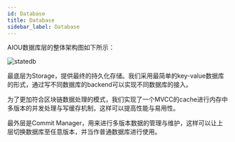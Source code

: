 ```yaml
---
id: Database
title: Database
sidebar_label: Database
---
```


AIOU数据库层的整体架构图如下所示：

![statedb](assets/2-intro-of-aiou/Database/statedb.png)

最底层为Storage，提供最终的持久化存储。我们采用最简单的key-value数据库的形式，通过写不同数据库的backend可以实现不同数据库的接入。

为了更加符合区块链数据处理的模式，我们实现了一个MVCC的cache进行内存中多版本的并发处理与写缓存机制，这样可以提高性能与易用性。

最外层是Commit Manager，用来进行多版本数据的管理与维护，这样可以让上层切换数据库至任意版本，并当作普通数据库进行使用。
